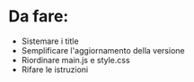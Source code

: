 # Da fare:
- Sistemare i title
- Semplificare l'aggiornamento della versione
- Riordinare main.js e style.css
- Rifare le istruzioni